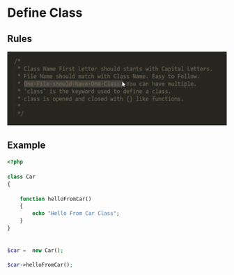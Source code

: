 # Define Class

## Rules

![alt](../img/defineClass/1.png)

## Example

```php
<?php

class Car
{

    function helloFromCar()
    {
        echo "Hello From Car Class";
    }
}


$car =  new Car();

$car->helloFromCar();

```
